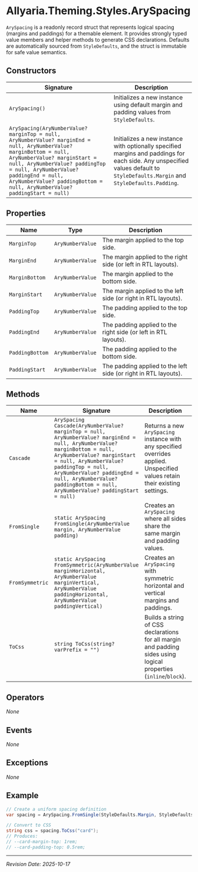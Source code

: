﻿# Allyaria.Theming.Styles.ArySpacing

`ArySpacing` is a readonly record struct that represents logical spacing (margins and paddings) for a themable element.
It provides strongly typed value members and helper methods to generate CSS declarations. Defaults are automatically
sourced from `StyleDefaults`, and the struct is immutable for safe value semantics.

## Constructors

| Signature                                                                                                                                                                                                                                                                                                  | Description                                                                                                                                                                    |
|------------------------------------------------------------------------------------------------------------------------------------------------------------------------------------------------------------------------------------------------------------------------------------------------------------|--------------------------------------------------------------------------------------------------------------------------------------------------------------------------------|
| `ArySpacing()`                                                                                                                                                                                                                                                                                             | Initializes a new instance using default margin and padding values from `StyleDefaults`.                                                                                       |
| `ArySpacing(AryNumberValue? marginTop = null, AryNumberValue? marginEnd = null, AryNumberValue? marginBottom = null, AryNumberValue? marginStart = null, AryNumberValue? paddingTop = null, AryNumberValue? paddingEnd = null, AryNumberValue? paddingBottom = null, AryNumberValue? paddingStart = null)` | Initializes a new instance with optionally specified margins and paddings for each side. Any unspecified values default to `StyleDefaults.Margin` and `StyleDefaults.Padding`. |

## Properties

| Name            | Type             | Description                                                     |
|-----------------|------------------|-----------------------------------------------------------------|
| `MarginTop`     | `AryNumberValue` | The margin applied to the top side.                             |
| `MarginEnd`     | `AryNumberValue` | The margin applied to the right side (or left in RTL layouts).  |
| `MarginBottom`  | `AryNumberValue` | The margin applied to the bottom side.                          |
| `MarginStart`   | `AryNumberValue` | The margin applied to the left side (or right in RTL layouts).  |
| `PaddingTop`    | `AryNumberValue` | The padding applied to the top side.                            |
| `PaddingEnd`    | `AryNumberValue` | The padding applied to the right side (or left in RTL layouts). |
| `PaddingBottom` | `AryNumberValue` | The padding applied to the bottom side.                         |
| `PaddingStart`  | `AryNumberValue` | The padding applied to the left side (or right in RTL layouts). |

## Methods

| Name            | Signature                                                                                                                                                                                                                                                                                                          | Description                                                                                                                  | Returns      |
|-----------------|--------------------------------------------------------------------------------------------------------------------------------------------------------------------------------------------------------------------------------------------------------------------------------------------------------------------|------------------------------------------------------------------------------------------------------------------------------|--------------|
| `Cascade`       | `ArySpacing Cascade(AryNumberValue? marginTop = null, AryNumberValue? marginEnd = null, AryNumberValue? marginBottom = null, AryNumberValue? marginStart = null, AryNumberValue? paddingTop = null, AryNumberValue? paddingEnd = null, AryNumberValue? paddingBottom = null, AryNumberValue? paddingStart = null)` | Returns a new `ArySpacing` instance with any specified overrides applied. Unspecified values retain their existing settings. | `ArySpacing` |
| `FromSingle`    | `static ArySpacing FromSingle(AryNumberValue margin, AryNumberValue padding)`                                                                                                                                                                                                                                      | Creates an `ArySpacing` where all sides share the same margin and padding values.                                            | `ArySpacing` |
| `FromSymmetric` | `static ArySpacing FromSymmetric(AryNumberValue marginHorizontal, AryNumberValue marginVertical, AryNumberValue paddingHorizontal, AryNumberValue paddingVertical)`                                                                                                                                                | Creates an `ArySpacing` with symmetric horizontal and vertical margins and paddings.                                         | `ArySpacing` |
| `ToCss`         | `string ToCss(string? varPrefix = "")`                                                                                                                                                                                                                                                                             | Builds a string of CSS declarations for all margin and padding sides using logical properties (`inline`/`block`).            | `string`     |

## Operators

*None*

## Events

*None*

## Exceptions

*None*

## Example

```csharp
// Create a uniform spacing definition
var spacing = ArySpacing.FromSingle(StyleDefaults.Margin, StyleDefaults.Padding);

// Convert to CSS
string css = spacing.ToCss("card");
// Produces:
// --card-margin-top: 1rem;
// --card-padding-top: 0.5rem;
```

---

*Revision Date: 2025-10-17*
